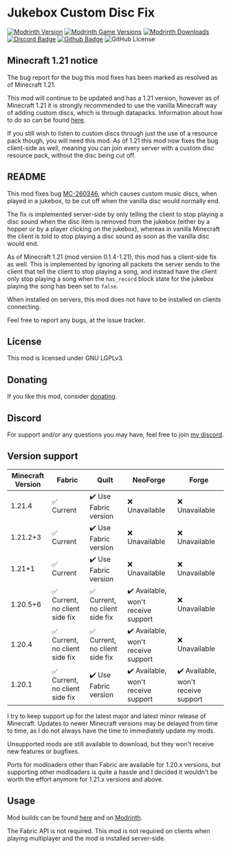 # Jukebox Custom Disc Fix

[![Modrinth Version](https://img.shields.io/modrinth/v/NtPNF0D7?logo=modrinth&color=008800)](https://modrinth.com/mod/jukebox-custom-disc-fix)
[![Modrinth Game Versions](https://img.shields.io/modrinth/game-versions/NtPNF0D7?logo=modrinth&color=008800)](https://modrinth.com/mod/jukebox-custom-disc-fix)
[![Modrinth Downloads](https://img.shields.io/modrinth/dt/NtPNF0D7?logo=modrinth&color=008800)](https://modrinth.com/mod/jukebox-custom-disc-fix)
[![Discord Badge](https://img.shields.io/badge/chat-discord-%235865f2)](https://discord.gg/CNNkyWRkqm)
[![Github Badge](https://img.shields.io/badge/github-jukeboxcustomdiscfix-white?logo=github)](https://github.com/eclipseisoffline/jukeboxcustomdiscfix)
![GitHub License](https://img.shields.io/github/license/eclipseisoffline/jukeboxcustomdiscfix)

## Minecraft 1.21 notice

The bug report for the bug this mod fixes has been marked as resolved as of Minecraft 1.21.

This mod will continue to be updated and has a 1.21 version, however as of Minecraft 1.21 it is
strongly recommended to use the vanilla Minecraft way of adding custom discs, which is through datapacks.
Information about how to do so can be found [here](https://minecraft.wiki/w/Jukebox_song_definition).

If you still wish to listen to custom discs through just the use of a resource pack though, you will need this mod.
As of 1.21 this mod now fixes the bug client-side as well, meaning you can join every server with a custom disc resource pack, without the disc being cut off.

## README

This mod fixes bug [MC-260346](https://bugs.mojang.com/browse/MC-260346), which causes custom music
discs, when played in a jukebox, to be cut off when the vanilla disc would normally end.

The fix is implemented server-side by only telling the client to stop playing a disc sound when the disc item is removed 
from the jukebox (either by a hopper or by a player clicking on the jukebox), whereas in vanilla
Minecraft the client is told to stop playing a disc sound as soon as the vanilla disc would end.

As of Minecraft 1.21 (mod version 0.1.4-1.21), this mod has a client-side fix as well. This is implemented
by ignoring all packets the server sends to the client that tell the client to stop playing a song,
and instead have the client only stop playing a song when the `has_record` block state for the jukebox
playing the song has been set to `false`.

When installed on servers, this mod does not have to be installed on clients connecting.

Feel free to report any bugs, at the issue tracker.

## License

This mod is licensed under GNU LGPLv3.

## Donating

If you like this mod, consider [donating](https://buymeacoffee.com/eclipseisoffline).

## Discord

For support and/or any questions you may have, feel free to join [my discord](https://discord.gg/CNNkyWRkqm).

## Version support

| Minecraft Version | Fabric                        | Quilt                         | NeoForge                            | Forge                               |
|-------------------|-------------------------------|-------------------------------|-------------------------------------|-------------------------------------|
| 1.21.4            | ✅ Current                     | ✔️ Use Fabric version         | ❌ Unavailable                       | ❌ Unavailable                       |
| 1.21.2+3          | ✅ Current                     | ✔️ Use Fabric version         | ❌ Unavailable                       | ❌ Unavailable                       |
| 1.21+1            | ✅ Current                     | ✔️ Use Fabric version         | ❌ Unavailable                       | ❌ Unavailable                       |
| 1.20.5+6          | ✅ Current, no client side fix | ✅ Current, no client side fix | ✔️ Available, won't receive support | ❌ Unavailable                       |
| 1.20.4            | ✅ Current, no client side fix | ✅ Current, no client side fix | ✔️ Available, won't receive support | ❌ Unavailable                       |
| 1.20.1            | ✅ Current, no client side fix | ✔️ Use Fabric version         | ✔️ Available, won't receive support | ✔️ Available, won't receive support |

I try to keep support up for the latest major and latest minor release of Minecraft. Updates to newer Minecraft
versions may be delayed from time to time, as I do not always have the time to immediately update my mods.

Unsupported mods are still available to download, but they won't receive new features or bugfixes.

Ports for modloaders other than Fabric are available for 1.20.x versions, but supporting other modloaders is quite a hassle and I decided
it wouldn't be worth the effort anymore for 1.21.x versions and above.

## Usage

Mod builds can be found [here](https://github.com/eclipseisoffline/jukeboxcustomdiscfix/packages/2082474) and on [Modrinth](https://modrinth.com/mod/jukebox-custom-disc-fix).

The Fabric API is not required. This mod is not required on clients when playing multiplayer and the mod is installed server-side.

